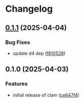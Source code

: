 # Changelog

## [0.1.1](https://github.com/cademirch/clam/compare/v0.1.0...v0.1.1) (2025-04-04)


### Bug Fixes

* update d4 dep ([f810528](https://github.com/cademirch/clam/commit/f81052895cb6be0d52699485d687124643472e34))

## 0.1.0 (2025-04-03)


### Features

* initial release of clam ([ce647f4](https://github.com/cademirch/clam/commit/ce647f40c10e166104b4237e7c751c24cf1847c9))
